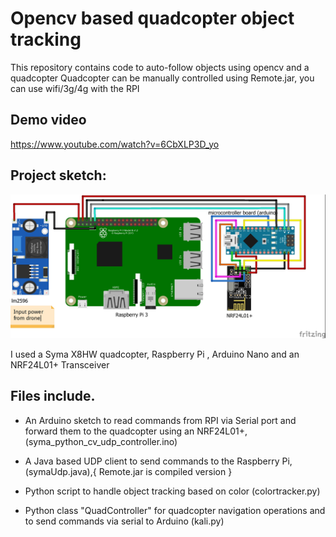 # Opencv based quadcopter object tracking 
This repository contains code to auto-follow objects using opencv and a quadcopter
Quadcopter can be manually controlled using Remote.jar, you can use wifi/3g/4g with the RPI

## Demo video  

https://www.youtube.com/watch?v=6CbXLP3D_yo

## Project sketch:

<img src="https://raw.githubusercontent.com/kernel-debugger/opencv-quadcopter-object-tracking/master/Untitled%20Sketch_bb.jpg">


I used a Syma X8HW quadcopter, Raspberry Pi , Arduino Nano and an NRF24L01+ Transceiver

## Files include.

- An Arduino sketch to read commands from RPI via Serial port and forward them to the quadcopter using an NRF24L01+,(syma_python_cv_udp_controller.ino)

- A Java based UDP client to send commands to the Raspberry Pi,(symaUdp.java),{ Remote.jar is compiled version }

- Python script to handle object tracking based on color (colortracker.py)

- Python class "QuadController" for quadcopter navigation operations and to send commands via serial to Arduino (kali.py)
